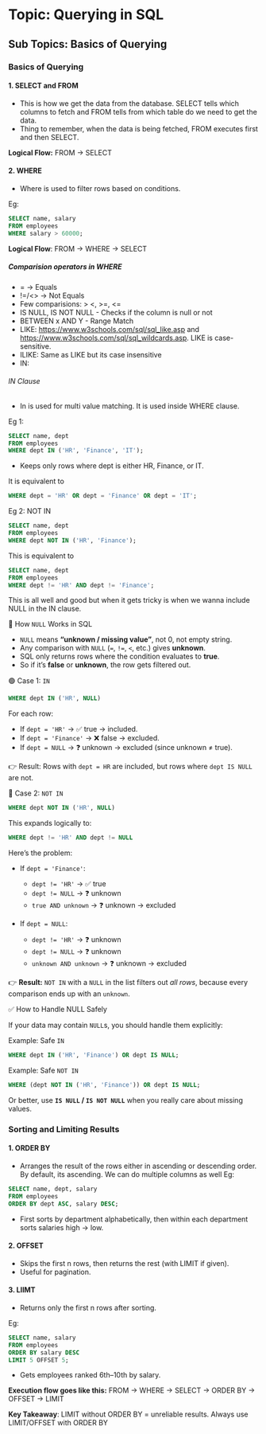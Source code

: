 # Topic: Querying in SQL
## Sub Topics: Basics of Querying

### Basics of Querying
#### 1. SELECT and FROM
- This is how we get the data from the database. SELECT tells which columns to fetch and FROM tells from which table do we need to get the data.
- Thing to remember, when the data is being fetched, FROM executes first and then SELECT.

**Logical Flow:** FROM -> SELECT

#### 2. WHERE
- Where is used to filter rows based on conditions. 

Eg:
``` sql
SELECT name, salary 
FROM employees
WHERE salary > 60000;
```
**Logical Flow**: FROM -> WHERE -> SELECT

##### Comparision operators in WHERE
- = -> Equals 
- !=/<> -> Not Equals
- Few comparisions: > <, >=, <=
- IS NULL, IS NOT NULL - Checks if the column is null or not
- BETWEEN x AND Y - Range Match
- LIKE: https://www.w3schools.com/sql/sql_like.asp and https://www.w3schools.com/sql/sql_wildcards.asp. LIKE is case-sensitive.
- ILIKE: Same as LIKE but its case insensitive
- IN:

###### IN Clause
- In is used for multi value matching. It is used inside WHERE clause.

Eg 1:
``` sql
SELECT name, dept 
FROM employees
WHERE dept IN ('HR', 'Finance', 'IT');
``` 
- Keeps only rows where dept is either HR, Finance, or IT.

It is equivalent to 
``` sql
WHERE dept = 'HR' OR dept = 'Finance' OR dept = 'IT';
```

Eg 2: NOT IN
``` sql
SELECT name, dept 
FROM employees
WHERE dept NOT IN ('HR', 'Finance');
```
This is equivalent to
``` sql 
SELECT name, dept 
FROM employees
WHERE dept != 'HR' AND dept != 'Finance';
```

This is all well and good but when it gets tricky is when we wanna include NULL in the IN clause.

🔑 How `NULL` Works in SQL

- `NULL` means **“unknown / missing value”**, not 0, not empty string.
- Any comparison with `NULL` (`=`, `!=`, `<`, etc.) gives **unknown**.
- SQL only returns rows where the condition evaluates to **true**.
- So if it’s **false** or **unknown**, the row gets filtered out.

🟢 Case 1: `IN`

```sql
WHERE dept IN ('HR', NULL)
```

For each row:
- If `dept = 'HR'` → ✅ true → included.
- If `dept = 'Finance'` → ❌ false → excluded.
- If `dept = NULL` → ❓ unknown → excluded (since unknown ≠ true).

👉 Result: Rows with `dept = HR` are included, but rows where `dept IS NULL` are not.

🔴 Case 2: `NOT IN`

```sql
WHERE dept NOT IN ('HR', NULL)
```

This expands logically to:

```sql
WHERE dept != 'HR' AND dept != NULL
```

Here’s the problem:
- If `dept = 'Finance'`:
  - `dept != 'HR'` → ✅ true
  - `dept != NULL` → ❓ unknown
  - `true AND unknown` → ❓ unknown → excluded

- If `dept = NULL`:
  - `dept != 'HR'` → ❓ unknown
  - `dept != NULL` → ❓ unknown
  - `unknown AND unknown` → ❓ unknown → excluded

👉 **Result:** `NOT IN` with a `NULL` in the list filters out _all rows_, because every comparison ends up with an `unknown`.

✅ How to Handle NULL Safely

If your data may contain `NULL`s, you should handle them explicitly:

Example: Safe `IN`
```sql
WHERE dept IN ('HR', 'Finance') OR dept IS NULL;
```

Example: Safe `NOT IN`
```sql
WHERE (dept NOT IN ('HR', 'Finance')) OR dept IS NULL;
```

Or better, use **`IS NULL` / `IS NOT NULL`** when you really care about missing values.

### Sorting and Limiting Results
#### 1. ORDER BY
- Arranges the result of the rows either in ascending or descending order. By default, its ascending. We can do multiple columns as well
Eg:
``` sql
SELECT name, dept, salary 
FROM employees
ORDER BY dept ASC, salary DESC;
```
- First sorts by department alphabetically, then within each department sorts salaries high → low.

#### 2. OFFSET
- Skips the first n rows, then returns the rest (with LIMIT if given).
- Useful for pagination.

#### 3. LIIMT
- Returns only the first n rows after sorting.

Eg: 
``` sql
SELECT name, salary
FROM employees
ORDER BY salary DESC
LIMIT 5 OFFSET 5;
```
- Gets employees ranked 6th–10th by salary.

**Execution flow goes like this:** FROM → WHERE → SELECT → ORDER BY → OFFSET -> LIMIT

**Key Takeaway**: LIMIT without ORDER BY = unreliable results. Always use LIMIT/OFFSET with ORDER BY